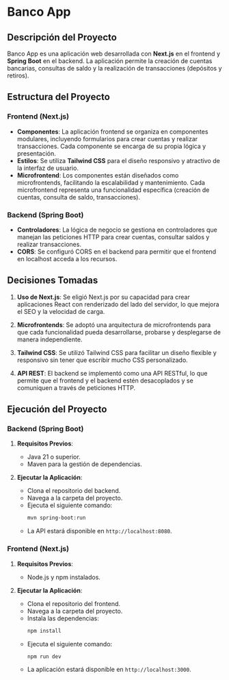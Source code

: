 # Banco App

## Descripción del Proyecto

Banco App es una aplicación web desarrollada con **Next.js** en el frontend y **Spring Boot** en el backend. La aplicación permite la creación de cuentas bancarias, consultas de saldo y la realización de transacciones (depósitos y retiros).

## Estructura del Proyecto

### Frontend (Next.js)

- **Componentes**: La aplicación frontend se organiza en componentes modulares, incluyendo formularios para crear cuentas y realizar transacciones. Cada componente se encarga de su propia lógica y presentación.
- **Estilos**: Se utiliza **Tailwind CSS** para el diseño responsivo y atractivo de la interfaz de usuario.
- **Microfrontend**: Los componentes están diseñados como microfrontends, facilitando la escalabilidad y mantenimiento. Cada microfrontend representa una funcionalidad específica (creación de cuentas, consulta de saldo, transacciones).

### Backend (Spring Boot)

- **Controladores**: La lógica de negocio se gestiona en controladores que manejan las peticiones HTTP para crear cuentas, consultar saldos y realizar transacciones.
- **CORS**: Se configuró CORS en el backend para permitir que el frontend en localhost acceda a los recursos.

## Decisiones Tomadas

1. **Uso de Next.js**: Se eligió Next.js por su capacidad para crear aplicaciones React con renderizado del lado del servidor, lo que mejora el SEO y la velocidad de carga.
  
2. **Microfrontends**: Se adoptó una arquitectura de microfrontends para que cada funcionalidad pueda desarrollarse, probarse y desplegarse de manera independiente.
  
3. **Tailwind CSS**: Se utilizó Tailwind CSS para facilitar un diseño flexible y responsivo sin tener que escribir mucho CSS personalizado.

4. **API REST**: El backend se implementó como una API RESTful, lo que permite que el frontend y el backend estén desacoplados y se comuniquen a través de peticiones HTTP.

## Ejecución del Proyecto

### Backend (Spring Boot)

1. **Requisitos Previos**:
   - Java 21 o superior.
   - Maven para la gestión de dependencias.

2. **Ejecutar la Aplicación**:
   - Clona el repositorio del backend.
   - Navega a la carpeta del proyecto.
   - Ejecuta el siguiente comando:
     ```bash
     mvn spring-boot:run
     ```
   - La API estará disponible en `http://localhost:8080`.

### Frontend (Next.js)

1. **Requisitos Previos**:
   - Node.js y npm instalados.

2. **Ejecutar la Aplicación**:
   - Clona el repositorio del frontend.
   - Navega a la carpeta del proyecto.
   - Instala las dependencias:
     ```bash
     npm install
     ```
   - Ejecuta el siguiente comando:
     ```bash
     npm run dev
     ```
   - La aplicación estará disponible en `http://localhost:3000`.

